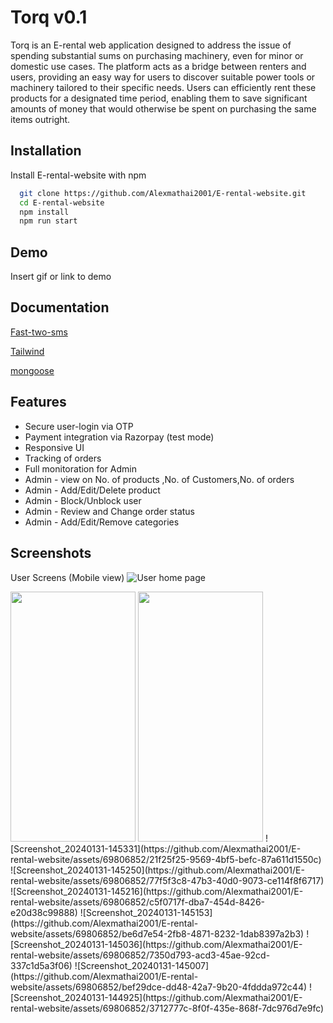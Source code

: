 
# Torq v0.1


Torq is an E-rental web application designed to address the issue of spending substantial sums on purchasing machinery, even for minor or domestic use cases. The platform acts as a bridge between renters and users, providing an easy way for users to discover suitable power tools or machinery tailored to their specific needs. Users can efficiently rent these products for a designated time period, enabling them to save significant amounts of money that would otherwise be spent on purchasing the same items outright.


## Installation

Install E-rental-website with npm

```bash
  git clone https://github.com/Alexmathai2001/E-rental-website.git
  cd E-rental-website
  npm install
  npm run start

```
    
## Demo

Insert gif or link to demo


## Documentation

[Fast-two-sms](https://www.npmjs.com/package/fast-two-sms)

[Tailwind](https://tailwindcss.com/docs/installation/play-cdn)

[mongoose](https://www.npmjs.com/package//mongoose)
## Features

- Secure user-login via OTP
- Payment integration via Razorpay (test mode)
- Responsive UI
- Tracking of orders
- Full monitoration for Admin
- Admin - view on No. of products ,No. of Customers,No. of orders
- Admin - Add/Edit/Delete product
- Admin - Block/Unblock user
- Admin - Review and Change order status
- Admin - Add/Edit/Remove categories


## Screenshots

User Screens (Mobile view)
![User home page](https://github.com/Alexmathai2001/E-rental-website/assets/69806852/343eeffa-8067-474c-8bc8-ed15f9fd67d0)

<img src="https://camo.githubusercontent.com/..." data-canonical-src="[https://gyazo.com/eb5c5741b6a9a16c692170a41a49c858.png](https://drive.google.com/file/d/1IP_T8RgDR4GrIE0rCknEypojVlVwfMLb/view?usp=sharing)" width="200" height="400" />

<img src="[]" data-canonical-src="https://gyazo.com/eb5c5741b6a9a16c692170a41a49c858.png" width="200" height="400" />
![Screenshot_20240131-145331](https://github.com/Alexmathai2001/E-rental-website/assets/69806852/21f25f25-9569-4bf5-befc-87a611d1550c)
![Screenshot_20240131-145250](https://github.com/Alexmathai2001/E-rental-website/assets/69806852/77f5f3c8-47b3-40d0-9073-ce114f8f6717)
![Screenshot_20240131-145216](https://github.com/Alexmathai2001/E-rental-website/assets/69806852/c5f0717f-dba7-454d-8426-e20d38c99888)
![Screenshot_20240131-145153](https://github.com/Alexmathai2001/E-rental-website/assets/69806852/be6d7e54-2fb8-4871-8232-1dab8397a2b3)
![Screenshot_20240131-145036](https://github.com/Alexmathai2001/E-rental-website/assets/69806852/7350d793-acd3-45ae-92cd-337c1d5a3f06)
![Screenshot_20240131-145007](https://github.com/Alexmathai2001/E-rental-website/assets/69806852/bef29dce-dd48-42a7-9b20-4fddda972c44)
![Screenshot_20240131-144925](https://github.com/Alexmathai2001/E-rental-website/assets/69806852/3712777c-8f0f-435e-868f-7dc976d7e9fc)


